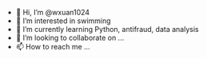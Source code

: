 - 👋 Hi, I’m @wxuan1024
- 👀 I’m interested in swimming
- 🌱 I’m currently learning Python, antifraud, data analysis
- 💞️ I’m looking to collaborate on ...
- 📫 How to reach me ...

<!---
wxuan1024/wxuan1024 is a ✨ special ✨ repository because its `README.md` (this file) appears on your GitHub profile.
You can click the Preview link to take a look at your changes.
--->
